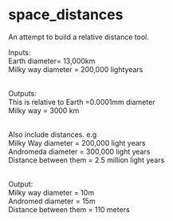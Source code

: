 # space_distances


An attempt to build a relative distance tool. 


Inputs: \
Earth diameter= 13,000km \
Milky way diameter = 200,000 lightyears

\
Outputs: \
This is relative to 
Earth =0.0001mm diameter \
Milky way = 3000 km

\
Also include distances.
e.g \
Milky Way diameter = 200,000 light years \
Andromeda diameter = 300,000 light years \
Distance between them = 2.5 million light years

\
Output: \
Milky way diameter = 10m \
Andromed diameter = 15m \
Distance between them = 110 meters



